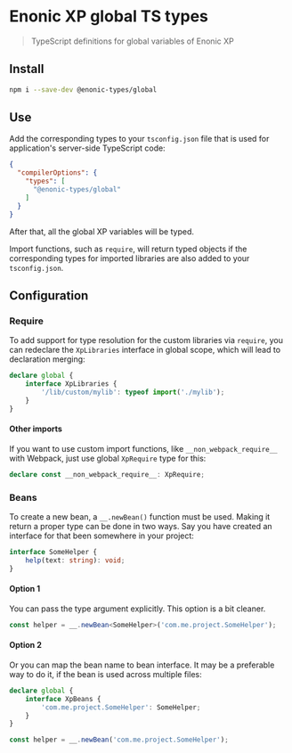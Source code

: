 # Enonic XP global TS types

> TypeScript definitions for global variables of Enonic XP

## Install

```bash
npm i --save-dev @enonic-types/global
```

## Use

Add the corresponding types to your `tsconfig.json` file that is used for application's server-side TypeScript code:

```json
{
  "compilerOptions": {
    "types": [
      "@enonic-types/global"
    ]
  }
}
```

After that, all the global XP variables will be typed.

Import functions, such as `require`, will return typed objects if the corresponding types for imported libraries are also added to
your `tsconfig.json`.

## Configuration

### Require

To add support for type resolution for the custom libraries via `require`, you can redeclare the `XpLibraries` interface in global scope,
which will lead to declaration merging:

```ts
declare global {
    interface XpLibraries {
        '/lib/custom/mylib': typeof import('./mylib');
    }
}
```

#### Other imports

If you want to use custom import functions, like `__non_webpack_require__` with Webpack, just use global `XpRequire` type for this:

```ts
declare const __non_webpack_require__: XpRequire;
```

### Beans

To create a new bean, a `__.newBean()` function must be used. Making it return a proper type can be done in two ways. Say you have created
an interface for that been somewhere in your project:

```ts
interface SomeHelper {
    help(text: string): void;
}
```

#### Option 1

You can pass the type argument explicitly. This option is a bit cleaner.

```ts
const helper = __.newBean<SomeHelper>('com.me.project.SomeHelper');
```

#### Option 2

Or you can map the bean name to bean interface. It may be a preferable way to do it, if the bean is used across multiple files:

```ts
declare global {
    interface XpBeans {
        'com.me.project.SomeHelper': SomeHelper;
    }
}

const helper = __.newBean('com.me.project.SomeHelper');
```
